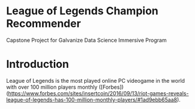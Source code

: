 # League of Legends Champion Recommender 

Capstone Project for Galvanize Data Science Immersive Program

# Introduction

League of Legends is the most played online PC videogame in the world with over 100 million players monthly ([Forbes])(https://www.forbes.com/sites/insertcoin/2016/09/13/riot-games-reveals-league-of-legends-has-100-million-monthly-players/#1ad9ebb65aa8).
